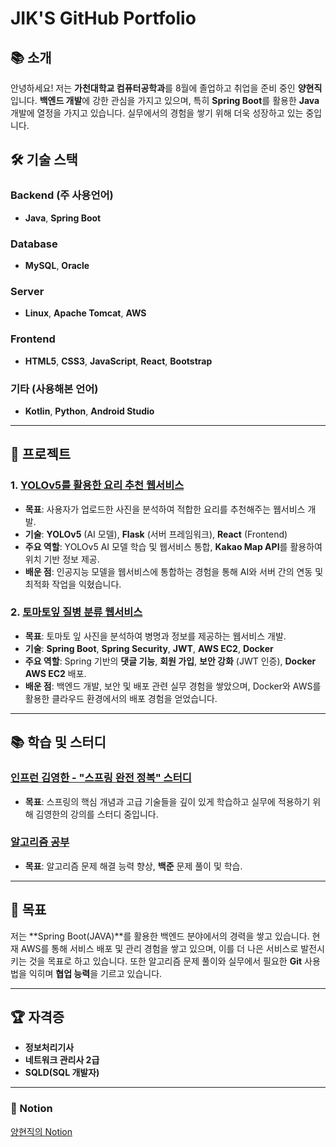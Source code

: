 # JIK'S GitHub Portfolio

## 📚 **소개**
안녕하세요! 저는 **가천대학교 컴퓨터공학과**를 8월에 졸업하고 취업을 준비 중인 **양현직**입니다. **백엔드 개발**에 강한 관심을 가지고 있으며, 특히 **Spring Boot**를 활용한 **Java** 개발에 열정을 가지고 있습니다. 실무에서의 경험을 쌓기 위해 더욱 성장하고 있는 중입니다.

## 🛠 **기술 스택**

### **Backend (주 사용언어)**
- **Java**, **Spring Boot**

### **Database**
- **MySQL**, **Oracle**

### **Server**
- **Linux**, **Apache Tomcat**, **AWS**

### **Frontend**
- **HTML5**, **CSS3**, **JavaScript**, **React**, **Bootstrap**

### **기타 (사용해본 언어)**
- **Kotlin**, **Python**, **Android Studio**

---

## 📂 **프로젝트**

### **1. [YOLOv5를 활용한 요리 추천 웹서비스](https://github.com/Gachon-Project)**
- **목표**: 사용자가 업로드한 사진을 분석하여 적합한 요리를 추천해주는 웹서비스 개발.
- **기술**: **YOLOv5** (AI 모델), **Flask** (서버 프레임워크), **React** (Frontend)
- **주요 역할**: YOLOv5 AI 모델 학습 및 웹서비스 통합, **Kakao Map API**를 활용하여 위치 기반 정보 제공.
- **배운 점**: 인공지능 모델을 웹서비스에 통합하는 경험을 통해 AI와 서버 간의 연동 및 최적화 작업을 익혔습니다.

### **2. [토마토잎 질병 분류 웹서비스](https://github.com/JiksGit/TomatoSpring)**
- **목표**: 토마토 잎 사진을 분석하여 병명과 정보를 제공하는 웹서비스 개발.
- **기술**: **Spring Boot**, **Spring Security**, **JWT**, **AWS EC2**, **Docker**
- **주요 역할**: Spring 기반의 **댓글 기능**, **회원 가입**, **보안 강화** (JWT 인증), **Docker AWS EC2** 배포.
- **배운 점**: 백엔드 개발, 보안 및 배포 관련 실무 경험을 쌓았으며, Docker와 AWS를 활용한 클라우드 환경에서의 배포 경험을 얻었습니다.

---

## 📚 **학습 및 스터디**

### **[인프런 김영한 - "스프링 완전 정복" 스터디](https://github.com/Inflearn-Springboot)**
- **목표**: 스프링의 핵심 개념과 고급 기술들을 깊이 있게 학습하고 실무에 적용하기 위해 김영한의 강의를 스터디 중입니다.

### **[알고리즘 공부](https://github.com/JiksGit/Java-CodingTest)**
- **목표**: 알고리즘 문제 해결 능력 향상, **백준** 문제 풀이 및 학습.

---

## 🎯 **목표**
저는 **Spring Boot(JAVA)**를 활용한 백엔드 분야에서의 경력을 쌓고 있습니다. 현재 AWS를 통해 서비스 배포 및 관리 경험을 쌓고 있으며, 이를 더 나은 서비스로 발전시키는 것을 목표로 하고 있습니다. 또한 알고리즘 문제 풀이와 실무에서 필요한 **Git** 사용법을 익히며 **협업 능력**을 기르고 있습니다.

---

## 🏆 **자격증**
- **정보처리기사**
- **네트워크 관리사 2급**
- **SQLD(SQL 개발자)**

---

### **📜 Notion**  
[양현직의 Notion](https://www.notion.so/JAVA-31d0e187114b48f18efa376033c33308)
